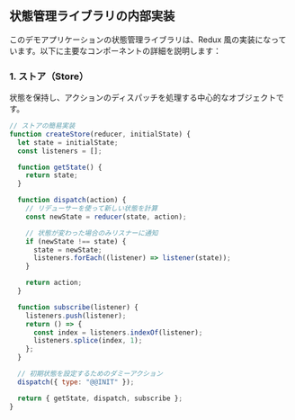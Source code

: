 ## 状態管理ライブラリの内部実装

このデモアプリケーションの状態管理ライブラリは、Redux 風の実装になっています。以下に主要なコンポーネントの詳細を説明します：

### 1. ストア（Store）

状態を保持し、アクションのディスパッチを処理する中心的なオブジェクトです。

```javascript
// ストアの簡易実装
function createStore(reducer, initialState) {
  let state = initialState;
  const listeners = [];

  function getState() {
    return state;
  }

  function dispatch(action) {
    // リデューサーを使って新しい状態を計算
    const newState = reducer(state, action);

    // 状態が変わった場合のみリスナーに通知
    if (newState !== state) {
      state = newState;
      listeners.forEach((listener) => listener(state));
    }

    return action;
  }

  function subscribe(listener) {
    listeners.push(listener);
    return () => {
      const index = listeners.indexOf(listener);
      listeners.splice(index, 1);
    };
  }

  // 初期状態を設定するためのダミーアクション
  dispatch({ type: "@@INIT" });

  return { getState, dispatch, subscribe };
}
```
